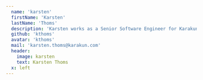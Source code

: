 ```yaml
---
  name: 'karsten'
  firstName: 'Karsten'
  lastName: 'Thoms'
  description: 'Karsten works as a Senior Software Engineer for Karakun GmbH and lives in Dortmund, Germany. He is a known expert in the Eclipse ecosystem, an active committer in multiple Eclipse projects (Xtext, Eclipse Platform, PDE, ...) and contributor to many more. Karsten shares his experience as speaker on conferences like EclipseCon, JavaLand, Devoxx, FOSDEM. '
  github: 'kthoms'
  avatar: 'kthoms'
  mail: 'karsten.thoms@karakun.com'
  header:
    image: karsten
    text: Karsten Thoms
  x: left
---
```

